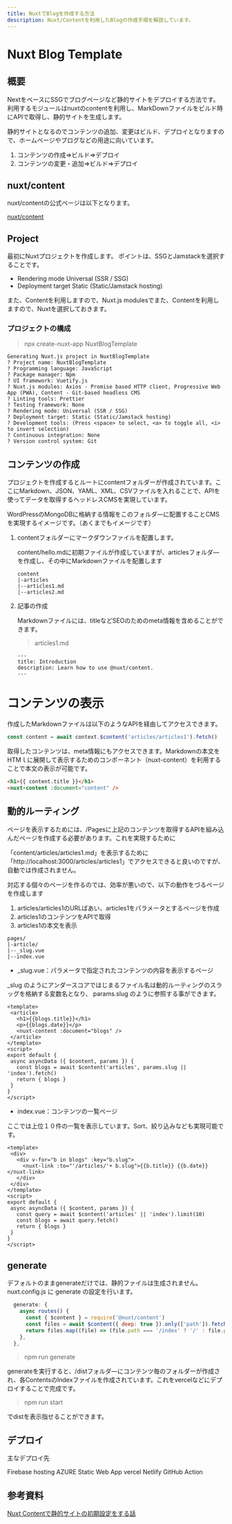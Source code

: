 ```yaml
---
title: NuxtでBlogを作成する方法
description: Nuxt/Contentを利用したBlogの作成手順を解説しています。
---
```


# Nuxt Blog Template

## 概要
NextをベースにSSGでブログページなど静的サイトをデプロイする方法です。利用するモジュールはnuxtのcontentを利用し、MarkDownファイルをビルド時にAPIで取得し、静的サイトを生成します。

静的サイトとなるのでコンテンツの追加、変更はビルド、デプロイとなりますので、ホームページやブログなどの用途に向いています。

1. コンテンツの作成⇒ビルド⇒デプロイ
1. コンテンツの変更・追加⇒ビルド⇒デプロイ


## nuxt/content

nuxt/contentの公式ページは以下となります。

[nuxt/content](https://content.nuxtjs.org/ja)

## Project

最初にNuxtプロジェクトを作成します。
ポイントは、SSGとJamstackを選択することです。

- Rendering mode Universal (SSR / SSG)
- Deployment target Static (Static/Jamstack hosting)

また、Contentを利用しますので、Nuxt.js modulesでまた、Contentを利用しますので、Nuxtを選択しておきます。

### プロジェクトの構成
>npx create-nuxt-app NuxtBlogTemplate

```
Generating Nuxt.js project in NuxtBlogTemplate
? Project name: NuxtBlogTemplate
? Programming language: JavaScript
? Package manager: Npm
? UI framework: Vuetify.js
? Nuxt.js modules: Axios - Promise based HTTP client, Progressive Web App (PWA), Content - Git-based headless CMS
? Linting tools: Prettier
? Testing framework: None
? Rendering mode: Universal (SSR / SSG)
? Deployment target: Static (Static/Jamstack hosting)
? Development tools: (Press <space> to select, <a> to toggle all, <i> to invert selection)
? Continuous integration: None
? Version control system: Git
```

## コンテンツの作成
プロジェクトを作成するとルートにcontentフォルダーが作成されています。ここにMarkdown、JSON、YAML、XML、CSVファイルを入れることで、APIを使ってデータを取得するヘッドレスCMSを実現しています。

WordPressのMongoDBに格納する情報をこのフォルダ―に配置することCMSを実現するイメージです。（あくまでもイメージです）

1. contentフォルダーにマークダウンファイルを配置します。

    content/hello.mdに初期ファイルが作成していますが、articlesフォルダ―を作成し、その中にMarkdownファイルを配置します

    ```
    content
    |-articles
    |--articles1.md
    |--articles2.md
    ```

2. 記事の作成

    Markdownファイルには、titleなどSEOのためのmeta情報を含めることができます。

    >articles1.md
    ```
    ---
    title: Introduction
    description: Learn how to use @nuxt/content.
    ---
    ```

# コンテンツの表示

作成したMarkdownファイルは以下のようなAPIを経由してアクセスできます。
```js
const content = await context.$content('articles/articles1').fetch()
```
取得したコンテンツは、meta情報にもアクセスできます。Markdownの本文をHTMｌに展開して表示するためのコンポーネント（nuxt-content）を利用することで本文の表示が可能です。

```html
<h1>{{ content.title }}</h1>
<nuxt-content :document="content" />
```
## 動的ルーティング

ページを表示するためには、/Pagesに上記のコンテンツを取得するAPIを組み込んだページを作成する必要があります。これを実現するために

「content/articles/articles1.md」を表示するために「http://localhost:3000/articles/articles1」でアクセスできると良いのですが、自動では作成されません。

対応する個々のページを作るのでは、効率が悪いので、以下の動作をづるページを作成します

1. articles/articles1のURLばあい、articles1をパラメータとするページを作成
1. articles1のコンテンツをAPIで取得
1. articles1の本文を表示

```
pages/
|-article/
|--_slug.vue
|--index.vue

```
- _slug.vue：パラメータで指定されたコンテンツの内容を表示するページ

_slug のようにアンダースコアではじまるファイル名は動的ルーティングのスラッグを格納する変数名となり、 params.slug のように参照する事ができます。

```vue
<template>
 <article>
   <h1>{{blogs.title}}</h1>
   <p>{{blogs.date}}</p>
   <nuxt-content :document="blogs" />
 </article>
</template>
<script>
export default {
 async asyncData ({ $content, params }) {
   const blogs = await $content('articles', params.slug || 'index').fetch()
   return { blogs }
 }
}
</script>
```

- index.vue：コンテンツの一覧ページ

ここでは上位１０件の一覧を表示しています。Sort、絞り込みなども実現可能です。

```vue
<template>
 <div>
   <div v-for="b in blogs" :key="b.slug">
     <nuxt-link :to="'/articles/'+ b.slug">{{b.title}} {{b.date}}</nuxt-link>
   </div>
 </div>
</template>
<script>
export default {
 async asyncData ({ $content, params }) {
   const query = await $content('articles' || 'index').limit(10)
   const blogs = await query.fetch()
   return { blogs }
 }
}
</script>
```
## generate

デフォルトのままgenerateだけでは、静的ファイルは生成されません。nuxt.config.js に generate の設定を行います。

```js
  generate: {
    async routes() {
      const { $content } = require('@nuxt/content')
      const files = await $content({ deep: true }).only(['path']).fetch()
      return files.map((file) => (file.path === '/index' ? '/' : file.path))
    },
  },
```

>npm run generate

generateを実行すると、/distフォルダ―にコンテンツ毎のフォルダーが作成され、各ContentsのIndexファイルを作成されています。これをvercelなどにデプロイすることで完成です。


>npm run start 

でdistを表示指せることができます。

## デプロイ
主なデプロイ先

Firebase hosting
AZURE Static Web App
vercel
Netlify
GitHub Action


## 参考資料
[Nuxt Contentで静的サイトの初期設定をする話](https://note.matsukaze.design/article/2021/0130-nuxt-content)